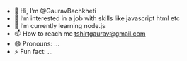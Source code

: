 - 👋 Hi, I’m @GauravBachkheti
- 👀 I’m interested in a job with skills like javascript html etc
- 🌱 I’m currently learning node.js
- 📫 How to reach me tshirtgaurav@gmail.com
- 😄 Pronouns: ...
- ⚡ Fun fact: ...

<!---
GauravBachkheti/GauravBachkheti is a ✨ special ✨ repository because its `README.md` (this file) appears on your GitHub profile.
You can click the Preview link to take a look at your changes.
--->
